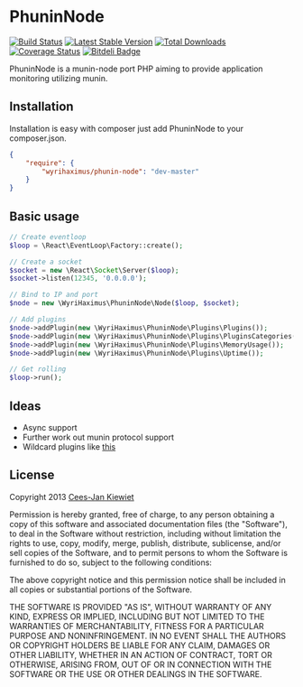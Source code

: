 PhuninNode
==========

[![Build Status](https://travis-ci.org/WyriHaximus/PhuninNode.png)](https://travis-ci.org/WyriHaximus/PhuninNode)
[![Latest Stable Version](https://poser.pugx.org/WyriHaximus/Phunin-Node/v/stable.png)](https://packagist.org/packages/WyriHaximus/Phunin-Node)
[![Total Downloads](https://poser.pugx.org/WyriHaximus/Phunin-Node/downloads.png)](https://packagist.org/packages/WyriHaximus/Phunin-Node)
[![Coverage Status](https://coveralls.io/repos/WyriHaximus/PhuninNode/badge.png)](https://coveralls.io/r/WyriHaximus/PhuninNode)
 [![Bitdeli Badge](https://d2weczhvl823v0.cloudfront.net/WyriHaximus/phuninnode/trend.png)](https://bitdeli.com/free "Bitdeli Badge")

PhuninNode is a munin-node port PHP aiming to provide application monitoring utilizing munin.

## Installation ##

Installation is easy with composer just add PhuninNode to your composer.json.

```json
{
	"require": {
		"wyrihaximus/phunin-node": "dev-master"
	}
}
```

## Basic usage ##

```php
// Create eventloop
$loop = \React\EventLoop\Factory::create();

// Create a socket
$socket = new \React\Socket\Server($loop);
$socket->listen(12345, '0.0.0.0');

// Bind to IP and port
$node = new \WyriHaximus\PhuninNode\Node($loop, $socket);

// Add plugins
$node->addPlugin(new \WyriHaximus\PhuninNode\Plugins\Plugins());
$node->addPlugin(new \WyriHaximus\PhuninNode\Plugins\PluginsCategories());
$node->addPlugin(new \WyriHaximus\PhuninNode\Plugins\MemoryUsage());
$node->addPlugin(new \WyriHaximus\PhuninNode\Plugins\Uptime());

// Get rolling
$loop->run();
```

## Ideas ##

- Async support
- Further work out munin protocol support
- Wildcard plugins like [this](http://munin-monitoring.org/browser/munin/plugins/node.d.linux/if_.in)

## License ##

Copyright 2013 [Cees-Jan Kiewiet](http://wyrihaximus.net/)

Permission is hereby granted, free of charge, to any person
obtaining a copy of this software and associated documentation
files (the "Software"), to deal in the Software without
restriction, including without limitation the rights to use,
copy, modify, merge, publish, distribute, sublicense, and/or sell
copies of the Software, and to permit persons to whom the
Software is furnished to do so, subject to the following
conditions:

The above copyright notice and this permission notice shall be
included in all copies or substantial portions of the Software.

THE SOFTWARE IS PROVIDED "AS IS", WITHOUT WARRANTY OF ANY KIND,
EXPRESS OR IMPLIED, INCLUDING BUT NOT LIMITED TO THE WARRANTIES
OF MERCHANTABILITY, FITNESS FOR A PARTICULAR PURPOSE AND
NONINFRINGEMENT. IN NO EVENT SHALL THE AUTHORS OR COPYRIGHT
HOLDERS BE LIABLE FOR ANY CLAIM, DAMAGES OR OTHER LIABILITY,
WHETHER IN AN ACTION OF CONTRACT, TORT OR OTHERWISE, ARISING
FROM, OUT OF OR IN CONNECTION WITH THE SOFTWARE OR THE USE OR
OTHER DEALINGS IN THE SOFTWARE.

